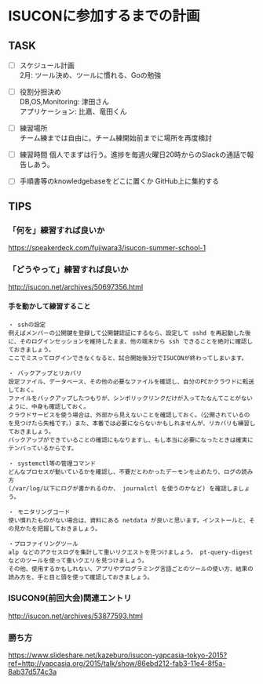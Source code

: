 # ISUCONに参加するまでの計画

## TASK
- [ ] スケジュール計画  
2月: ツール決め、ツールに慣れる、Goの勉強

- [ ] 役割分担決め  
DB,OS,Monitoring: 津田さん  
アプリケーション: 比嘉、竜田くん

- [ ] 練習場所  
チーム練までは自由に。チーム練開始前までに場所を再度検討

- [ ] 練習時間
個人でまずは行う。進捗を毎週火曜日20時からのSlackの通話で報告しあう。

- [ ] 手順書等のknowledgebaseをどこに置くか
GitHub上に集約する


## TIPS

### 「何を」練習すれば良いか
https://speakerdeck.com/fujiwara3/isucon-summer-school-1

### 「どうやって」練習すれば良いか
http://isucon.net/archives/50697356.html

#### 手を動かして練習すること
```
・ sshの設定
例えばメンバーの公開鍵を登録して公開鍵認証にするなら、設定して sshd を再起動した後に、そのログインセッションを維持したまま、他の端末から ssh できることを絶対に確認しておきましょう。  
ここでミスってログインできなくなると、試合開始後3分でISUCONが終わってしまいます。

・ バックアップとリカバリ
設定ファイル、データベース、その他の必要なファイルを確認し、自分のPCかクラウドに転送しておく。  
ファイルをバックアップしたつもりが、シンボリックリンクだけが入ってたなんてことがないように、中身も確認しておく。  
クラウドサービスを使う場合は、外部から見えないことを確認しておく。（公開されているのを見つけたら失格です。）また、本番では必要にならないかもしれませんが、リカバリも練習しておきましょう。  
バックアップができていることの確認にもなりますし、もし本当に必要になったときは確実にテンパっているからです。

・ systemctl等の管理コマンド
どんなプロセスが動いているかを確認し、不要だとわかったデーモンを止めたり、ログの読み方   
(/var/log/以下にログが書かれるのか、 journalctl を使うのかなど) を確認しましょう。

・ モニタリングコード
使い慣れたものがない場合は、資料にある netdata が良いと思います。インストールと、その見かたを把握しておきましょう。

・プロファイリングツール
alp などのアクセスログを集計して重いリクエストを見つけましょう。 pt-query-digest などのツールを使って重いクエリを見つけましょう。  
その他、使用するかもしれない、アプリやプログラミング言語ごとのツールの使い方、結果の読み方を、手と目と頭を使って確認しておきましょう。

```

### ISUCON9(前回大会)関連エントリ
http://isucon.net/archives/53877593.html

### 勝ち方
https://www.slideshare.net/kazeburo/isucon-yapcasia-tokyo-2015?ref=http://yapcasia.org/2015/talk/show/86ebd212-fab3-11e4-8f5a-8ab37d574c3a

